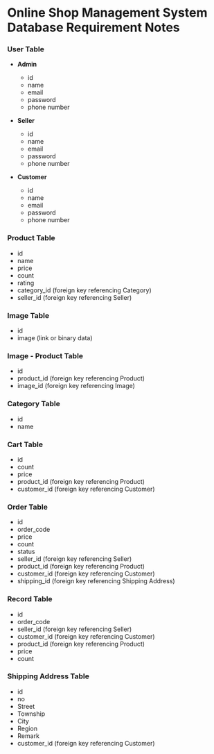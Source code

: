 # Online Shop Management System Database Requirement Notes

### User Table

- **Admin**
  - id
  - name
  - email
  - password
  - phone number

- **Seller**
  - id
  - name
  - email
  - password
  - phone number

- **Customer**
  - id
  - name
  - email
  - password
  - phone number

### Product Table

- id
- name
- price
- count
- rating
- category_id (foreign key referencing Category)
- seller_id (foreign key referencing Seller)

### Image Table

- id
- image (link or binary data)

### Image - Product Table

- id
- product_id (foreign key referencing Product)
- image_id (foreign key referencing Image)

### Category Table

- id
- name

### Cart Table

- id
- count
- price
- product_id (foreign key referencing Product)
- customer_id (foreign key referencing Customer)

### Order Table

- id
- order_code
- price
- count
- status
- seller_id (foreign key referencing Seller)
- product_id (foreign key referencing Product)
- customer_id (foreign key referencing Customer)
- shipping_id (foreign key referencing Shipping Address)

### Record Table

- id
- order_code
- seller_id (foreign key referencing Seller)
- customer_id (foreign key referencing Customer)
- product_id (foreign key referencing Product)
- price
- count

### Shipping Address Table

- id
- no
- Street
- Township
- City
- Region
- Remark
- customer_id (foreign key referencing Customer)
